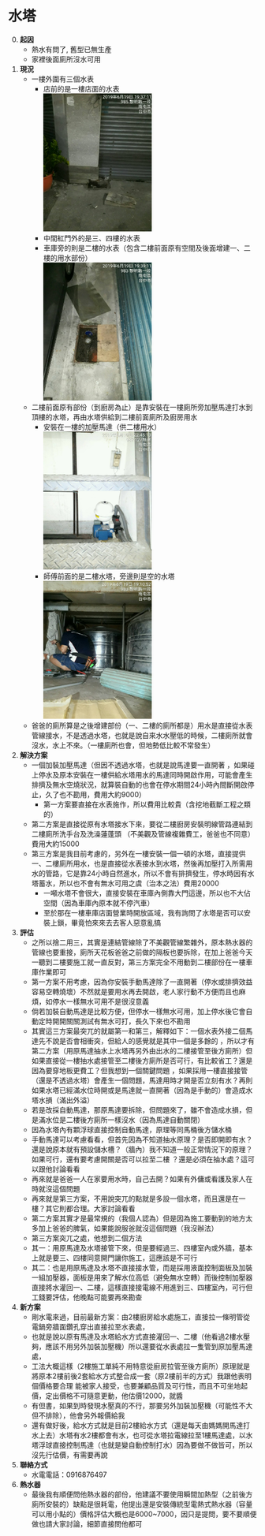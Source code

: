 水塔
=========================
0. **起因**
	- 熱水有問了, 舊型已無生產
	- 家裡後面廁所沒水可用
0. **現況**
	- 一樓外圍有三個水表
		- 店前的是一樓店面的水表
		<br /><img src="https://raw.githubusercontent.com/s9256001/home/master/images/%E4%B8%80%E6%A8%93%E5%BA%97%E9%9D%A2%E6%B0%B4%E8%A1%A8.jpg" width="220" height="280" />
		- 中間紅門外的是三、四樓的水表
		- 車庫旁的則是二樓的水表（包含二樓前面原有空間及後面增建一、二樓的用水部份）
		<br /><img src="https://raw.githubusercontent.com/s9256001/home/master/images/%E4%BA%8C%E6%A8%93%E6%B0%B4%E8%A1%A8.jpg" width="220" height="280" />
	- 二樓前面原有部份（到廚房為止）是靠安裝在一樓廁所旁加壓馬達打水到頂樓的水塔，再由水塔供給到二樓前面廁所及廚房用水
		- 安裝在一樓的加壓馬達（供二樓用水）
		<br /><img src="https://raw.githubusercontent.com/s9256001/home/master/images/%E5%8A%A0%E5%A3%93%E9%A6%AC%E9%81%94%E4%BE%9B%E4%BA%8C%E6%A8%93%E7%94%A8%E6%B0%B4.jpg" width="220" height="280" />
		- 師傅前面的是二樓水塔，旁邊則是空的水塔
		<br /><img src="https://raw.githubusercontent.com/s9256001/home/master/images/%E4%BA%8C%E6%A8%93%E6%B0%B4%E5%A1%94.jpg" width="220" height="280" />
	- 爸爸的廁所算是之後增建部份（一、二樓的廁所都是）用水是直接從水表管線接水，不是透過水塔，也就是說自來水水壓低的時候，二樓廁所就會沒水，水上不來。（一樓廁所也會，但地勢低比較不常發生）
0. **解決方案**
	- 一個加裝加壓馬達（但因不透過水塔，也就是說馬達要一直開著 ，如果碰上停水及原本安裝在一樓供給水塔用水的馬達同時開啟作用，可能會產生排擠及無水空燒狀況，就算裝自動的也會在停水期間24小時內間斷開啟停止，久了也不勘用，費用大約9000）
		- 第一方案要直接在水表施作，所以費用比較貴（含挖地截斷工程之類的）
	- 第二方案是直接從原有水塔接水下來，要從二樓廚房安裝明線管路連結到二樓廁所洗手台及洗澡蓮蓬頭 （不美觀及管線複雜費工，爸爸也不同意）費用大約15000
	- 第三方案是我目前考慮的，另外在一樓安裝一個一頓的水塔，直接提供一、二樓廁所用水，也是直接從水表接水到水塔，然後再加壓打入所需用水的管路，它是靠24小時自然進水，所以不會有排擠發生，停水時因有水塔蓄水，所以也不會有無水可用之虞（治本之法）費用20000
		- 一噸水塔不會很大，直接安裝在車庫內側靠大門這邊，所以也不大佔空間（因為車庫內原本就不停汽車）
		- 至於那在一樓車庫店面營業時開放區域，我有詢問了水塔是否可以安裝上鎖，畢竟怕來來去去客人惡意亂搞
0. **評估**
	- 之所以捨二用三，其實是連結管線除了不美觀管線繁雜外，原本熱水器的管線也要重接，廁所天花板爸爸之前做的隔板也要拆除，在加上爸爸今天一聽到二樓要施工就一直反對，第三方案完全不用動到二樓部份在一樓車庫作業即可
	- 第一方案不用考慮，因為你安裝手動馬達除了一直開著（停水或排擠效益容易空轉燒壞）不然就是要用水再去開啟，老人家行動不方便而且也麻煩，如停水一樣無水可用不是很沒意義
	- 倘若加裝自動馬達是比較方便，但停水一樣無水可用，加上停水後它會自動定時開開關關測試有無水可打，長久下來也不勘用
	- 其實這三方案最突兀的就屬第一和第三，解釋如下：一個水表外接二個馬達先不說是否會相衝突，但給人的感覺就是其中一個是多餘的 ，所以才有第二方案（用原馬達抽水上水塔再另外由出水的二樓接管至後方廁所）但如果直接從一樓抽水處接管至二樓後方廁所是否可行，有比較省工？還是因為要穿地板更費工？但我想到一個關鍵問題 ，如果採用一樓直接接管（還是不透過水塔）會產生一個問題，馬達用時才開是否立刻有水？再則如果水塔已經滿水位時開或是馬達就一直開著（因為是手動的）會造成水塔水損（滿出外溢）
	- 若是改採自動馬達，那原馬達要拆除，但問題來了，雖不會造成水損，但是滿水位是二樓後方廁所一樣沒水（因為馬達自動關閉）
	- 因為水塔內有顆浮球直接控制自動馬達，原理等同馬桶後方儲水桶
	- 手動馬達可以考慮看看，但首先因為不知道抽水原理？是否即開即有水？還是說原本就有預設儲水槽？（牆內）我不知道一般正常情況下的原理？如果可行，還有要考慮開關是否可以拉至二樓 ？還是必須在抽水處？這可以跟他討論看看
	- 再來就是爸爸一人在家要用水時，自己去開？如果有外傭或看護及家人在時就沒這個問題
	- 再來就是第三方案，不用說突兀的點就是多設一個水塔，而且還是在一樓？其它則都合理。大家討論看看
	- 第二方案其實才是最常規的（我個人認為）但是因為施工要動到的地方太多加上爸爸的脾氣，如果能說服爸就沒這個問題（我沒辦法）
	- 第三方案突兀之處，他想到二個方法
	- 其一：用原馬達及水塔接管下來，但是要經過三、四樓室內或外牆，基本上就是要三、四樓同意開門讓你施工，這應該是不可行
	- 其二：也是用原馬達及水塔不直接接水管，而是採用液面控制面板及加裝一組加壓器，面板是用來了解水位高低（避免無水空轉）而後控制加壓器直接將水灌回一、二樓，這樣直接接電線不用進到三、四樓室內，可行但工錢要評估，他晚點可能要再來勘查
0. **新方案**
	- 剛水電來過，目前最新方案：由2樓廚房給水處施工，直接拉一條明管從電鍋旁牆面鑽孔穿出直接拉至水表處，
	- 也就是說以原有馬達及水塔給水方式直接灌回一、二樓（他看過2樓水壓夠，應該不用另外加裝加壓機）所以還要從水表處拉一隻管到原加壓馬達處，
	- 工法大概這樣（2樓施工單純不用特意從廚房拉管至後方廁所）原理就是將原本2樓前後2套給水方式整合成一套（原2樓前半的方式）我跟他表明個價格要合理 能被家人接受，也要兼顧品質及可行性，而且不可坐地起價，定出價格不可隨意更動，他估價12000，就醬
	- 有但書，如果到時發現水壓真的不行，那要另外加裝加壓機（可能性不大但不排除），他會另外報價給我
	- 還有做好後，給水方式就是目前2樓給水方式（還是每天由媽媽開馬達打水上去）水塔有水2樓都會有水，也可從水塔拉電線拉至1樓馬達處，以水塔浮球直接控制馬達（也就是變自動控制打水）因為要做不做皆可，所以沒先行估價，有需要再說
0. **聯絡方式**
	- 水電電話：0916876497
0. **熱水器**
	- 最後我有順便問他熱水器的部份，他建議不要使用瞬間加熱型（之前後方廁所安裝的）缺點是很耗電，他提出還是安裝傳統型電熱式熱水器（容量可以用小點的）價格評估大概也是6000~7000，因只是提問，要不要順便做也請大家討論，細節直接問他都可